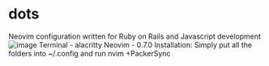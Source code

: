 # dots
Neovim configuration written for Ruby on Rails and Javascript development
![image](https://user-images.githubusercontent.com/22432172/180604970-6ac82ab7-76c0-45ff-a713-30fe8beef12b.png)
Terminal - alacritty
Neovim - 0.7.0
Installation:
Simply put all the folders into ~/.config and run nvim +PackerSync
